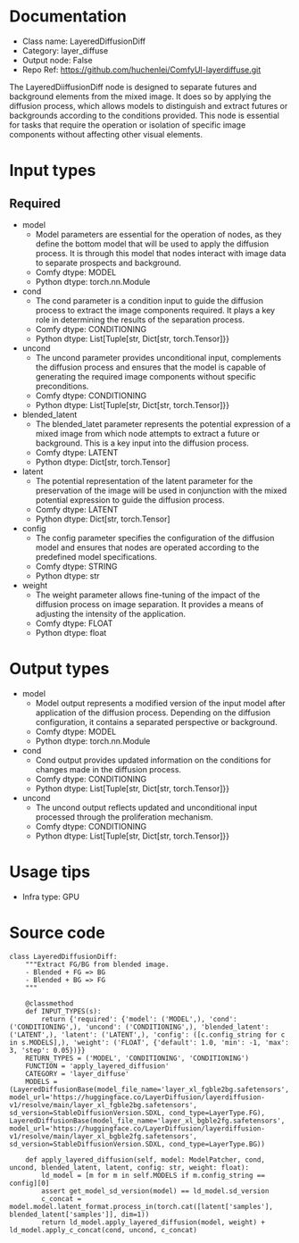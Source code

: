 # Documentation
- Class name: LayeredDiffusionDiff
- Category: layer_diffuse
- Output node: False
- Repo Ref: https://github.com/huchenlei/ComfyUI-layerdiffuse.git

The LayeredDiiffusionDiff node is designed to separate futures and background elements from the mixed image. It does so by applying the diffusion process, which allows models to distinguish and extract futures or backgrounds according to the conditions provided. This node is essential for tasks that require the operation or isolation of specific image components without affecting other visual elements.

# Input types
## Required
- model
    - Model parameters are essential for the operation of nodes, as they define the bottom model that will be used to apply the diffusion process. It is through this model that nodes interact with image data to separate prospects and background.
    - Comfy dtype: MODEL
    - Python dtype: torch.nn.Module
- cond
    - The cond parameter is a condition input to guide the diffusion process to extract the image components required. It plays a key role in determining the results of the separation process.
    - Comfy dtype: CONDITIONING
    - Python dtype: List[Tuple[str, Dict[str, torch.Tensor]}}
- uncond
    - The uncond parameter provides unconditional input, complements the diffusion process and ensures that the model is capable of generating the required image components without specific preconditions.
    - Comfy dtype: CONDITIONING
    - Python dtype: List[Tuple[str, Dict[str, torch.Tensor]}}
- blended_latent
    - The blended_latet parameter represents the potential expression of a mixed image from which node attempts to extract a future or background. This is a key input into the diffusion process.
    - Comfy dtype: LATENT
    - Python dtype: Dict[str, torch.Tensor]
- latent
    - The potential representation of the latent parameter for the preservation of the image will be used in conjunction with the mixed potential expression to guide the diffusion process.
    - Comfy dtype: LATENT
    - Python dtype: Dict[str, torch.Tensor]
- config
    - The config parameter specifies the configuration of the diffusion model and ensures that nodes are operated according to the predefined model specifications.
    - Comfy dtype: STRING
    - Python dtype: str
- weight
    - The weight parameter allows fine-tuning of the impact of the diffusion process on image separation. It provides a means of adjusting the intensity of the application.
    - Comfy dtype: FLOAT
    - Python dtype: float

# Output types
- model
    - Model output represents a modified version of the input model after application of the diffusion process. Depending on the diffusion configuration, it contains a separated perspective or background.
    - Comfy dtype: MODEL
    - Python dtype: torch.nn.Module
- cond
    - Cond output provides updated information on the conditions for changes made in the diffusion process.
    - Comfy dtype: CONDITIONING
    - Python dtype: List[Tuple[str, Dict[str, torch.Tensor]}}
- uncond
    - The uncond output reflects updated and unconditional input processed through the proliferation mechanism.
    - Comfy dtype: CONDITIONING
    - Python dtype: List[Tuple[str, Dict[str, torch.Tensor]}}

# Usage tips
- Infra type: GPU

# Source code
```
class LayeredDiffusionDiff:
    """Extract FG/BG from blended image.
    - Blended + FG => BG
    - Blended + BG => FG
    """

    @classmethod
    def INPUT_TYPES(s):
        return {'required': {'model': ('MODEL',), 'cond': ('CONDITIONING',), 'uncond': ('CONDITIONING',), 'blended_latent': ('LATENT',), 'latent': ('LATENT',), 'config': ([c.config_string for c in s.MODELS],), 'weight': ('FLOAT', {'default': 1.0, 'min': -1, 'max': 3, 'step': 0.05})}}
    RETURN_TYPES = ('MODEL', 'CONDITIONING', 'CONDITIONING')
    FUNCTION = 'apply_layered_diffusion'
    CATEGORY = 'layer_diffuse'
    MODELS = (LayeredDiffusionBase(model_file_name='layer_xl_fgble2bg.safetensors', model_url='https://huggingface.co/LayerDiffusion/layerdiffusion-v1/resolve/main/layer_xl_fgble2bg.safetensors', sd_version=StableDiffusionVersion.SDXL, cond_type=LayerType.FG), LayeredDiffusionBase(model_file_name='layer_xl_bgble2fg.safetensors', model_url='https://huggingface.co/LayerDiffusion/layerdiffusion-v1/resolve/main/layer_xl_bgble2fg.safetensors', sd_version=StableDiffusionVersion.SDXL, cond_type=LayerType.BG))

    def apply_layered_diffusion(self, model: ModelPatcher, cond, uncond, blended_latent, latent, config: str, weight: float):
        ld_model = [m for m in self.MODELS if m.config_string == config][0]
        assert get_model_sd_version(model) == ld_model.sd_version
        c_concat = model.model.latent_format.process_in(torch.cat([latent['samples'], blended_latent['samples']], dim=1))
        return ld_model.apply_layered_diffusion(model, weight) + ld_model.apply_c_concat(cond, uncond, c_concat)
```